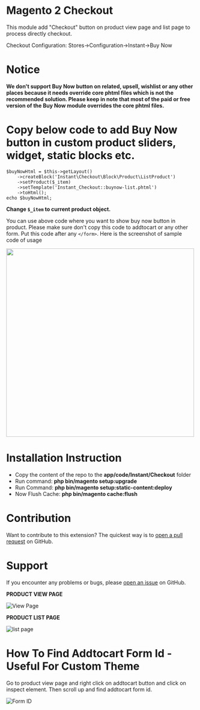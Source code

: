 # Magento 2 Checkout 

This module add "Checkout" button on product view page and list page to process directly checkout.

Checkout Configuration: Stores->Configuration->Instant->Buy Now

# Notice

<b>We don't support Buy Now button on related, upsell, wishlist or any other places because it needs override core phtml files which is not the recommended solution. Please keep in note that most of the paid or free version of the Buy Now module overrides the core phtml files.</b>

# Copy below code to add Buy Now button in custom product sliders, widget, static blocks etc.

``````
$buyNowHtml = $this->getLayout()
    ->createBlock('Instant\Checkout\Block\Product\ListProduct')
    ->setProduct($_item)
    ->setTemplate('Instant_Checkout::buynow-list.phtml')
    ->toHtml();
echo $buyNowHtml;
``````
<b>Change `$_item` to current product object.</b>

You can use above code where you want to show buy now button in product. Please make sure don't copy this code to addtocart or any other form. Put this code after any `</form>`. Here is the screenshot of sample code of usage

<img src="https://user-images.githubusercontent.com/24751863/93671613-00aa9480-fac2-11ea-833b-5bd2c1d2a2fb.png" width="500"/>


# Installation Instruction

* Copy the content of the repo to the <b>app/code/Instant/Checkout</b> folder
* Run command:
<b>php bin/magento setup:upgrade</b>
* Run Command:
<b>php bin/magento setup:static-content:deploy</b>
* Now Flush Cache: <b>php bin/magento cache:flush</b>

# Contribution

Want to contribute to this extension? The quickest way is to <a href="https://help.github.com/articles/about-pull-requests/">open a pull request</a> on GitHub.

# Support

If you encounter any problems or bugs, please <a href="https://github.com/instant/magento2-buynow/issues">open an issue</a> on GitHub.

<b>PRODUCT VIEW PAGE</b>

<img src="https://raw.githubusercontent.com/instant/all-module-screenshots/master/Checkout/listpage.png" alt="View Page" border="0">

<b>PRODUCT LIST PAGE</b>

<img src="https://raw.githubusercontent.com/instant/all-module-screenshots/master/Checkout/viewpage.png" alt="list page" border="0" />

# How To Find Addtocart Form Id - Useful For Custom Theme

Go to product view page and right click on addtocart button and click on inspect element. Then scroll up and find addtocart form id.

<img src="https://raw.githubusercontent.com/instant/all-module-screenshots/master/Checkout/formid.png" alt="Form ID" border="0" />
